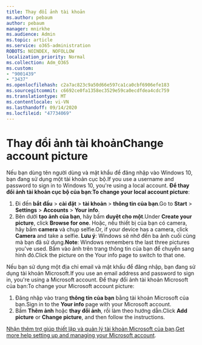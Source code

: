 ```yaml
---
title: Thay đổi ảnh tài khoản
ms.author: pebaum
author: pebaum
manager: mnirkhe
ms.audience: Admin
ms.topic: article
ms.service: o365-administration
ROBOTS: NOINDEX, NOFOLLOW
localization_priority: Normal
ms.collection: Adm_O365
ms.custom:
- "9001439"
- "3437"
ms.openlocfilehash: c2a7ac823c9a50d66e597ca1ca0cbf6906efe183
ms.sourcegitcommit: c6692ce0fa1358ec3529e59ca0ecdfdea4cdc759
ms.translationtype: MT
ms.contentlocale: vi-VN
ms.lasthandoff: 09/14/2020
ms.locfileid: "47734069"
---
```

# <a name="change-account-picture"></a><span data-ttu-id="630c6-102">Thay đổi ảnh tài khoản</span><span class="sxs-lookup"><span data-stu-id="630c6-102">Change account picture</span></span>

<span data-ttu-id="630c6-103">Nếu bạn dùng tên người dùng và mật khẩu để đăng nhập vào Windows 10, bạn đang sử dụng một tài khoản cục bộ.</span><span class="sxs-lookup"><span data-stu-id="630c6-103">If you use a username and password to sign in to Windows 10, you're using a local account.</span></span> <span data-ttu-id="630c6-104">**Để thay đổi ảnh tài khoản cục bộ của bạn**:</span><span class="sxs-lookup"><span data-stu-id="630c6-104">**To change your local account picture**:</span></span>

1. <span data-ttu-id="630c6-105">Đi đến **bắt đầu**  >  **cài đặt**  >  **tài khoản**  >  **thông tin của bạn**.</span><span class="sxs-lookup"><span data-stu-id="630c6-105">Go to **Start** > **Settings** > **Accounts** > **Your info**.</span></span>
2. <span data-ttu-id="630c6-106">Bên dưới **tạo ảnh của bạn**, hãy bấm **duyệt cho một**.</span><span class="sxs-lookup"><span data-stu-id="630c6-106">Under **Create your picture**, click **Browse for one**.</span></span> <span data-ttu-id="630c6-107">Hoặc, nếu thiết bị của bạn có camera, hãy bấm **camera** và chụp selfie.</span><span class="sxs-lookup"><span data-stu-id="630c6-107">Or, if your device has a camera, click **Camera** and take a selfie.</span></span> 
    <span data-ttu-id="630c6-108">**Lưu ý**: Windows sẽ nhớ đến ba ảnh cuối cùng mà bạn đã sử dụng.</span><span class="sxs-lookup"><span data-stu-id="630c6-108">**Note**: Windows remembers the last three pictures you've used.</span></span> <span data-ttu-id="630c6-109">Bấm vào ảnh trên trang thông tin của bạn để chuyển sang hình đó.</span><span class="sxs-lookup"><span data-stu-id="630c6-109">Click the picture on the Your info page to switch to that one.</span></span>

<span data-ttu-id="630c6-110">Nếu bạn sử dụng một địa chỉ email và mật khẩu để đăng nhập, bạn đang sử dụng tài khoản Microsoft.</span><span class="sxs-lookup"><span data-stu-id="630c6-110">If you use an email address and password to sign in, you're using a Microsoft account.</span></span> <span data-ttu-id="630c6-111">Để thay đổi ảnh tài khoản Microsoft của bạn:</span><span class="sxs-lookup"><span data-stu-id="630c6-111">To change your Microsoft account picture:</span></span>

1. <span data-ttu-id="630c6-112">Đăng nhập vào trang **thông tin của bạn** bằng tài khoản Microsoft của bạn.</span><span class="sxs-lookup"><span data-stu-id="630c6-112">Sign in to the **Your info** page with your Microsoft account.</span></span>
2. <span data-ttu-id="630c6-113">Bấm **Thêm ảnh** hoặc **thay đổi ảnh**, rồi làm theo hướng dẫn.</span><span class="sxs-lookup"><span data-stu-id="630c6-113">Click **Add picture** or **Change picture**, and then follow the instructions.</span></span>

<span data-ttu-id="630c6-114">[Nhận thêm trợ giúp thiết lập và quản lý tài khoản Microsoft của bạn](https://support.microsoft.com/products/microsoft-account?category=manage-account).</span><span class="sxs-lookup"><span data-stu-id="630c6-114">[Get more help setting up and managing your Microsoft account](https://support.microsoft.com/products/microsoft-account?category=manage-account).</span></span>
